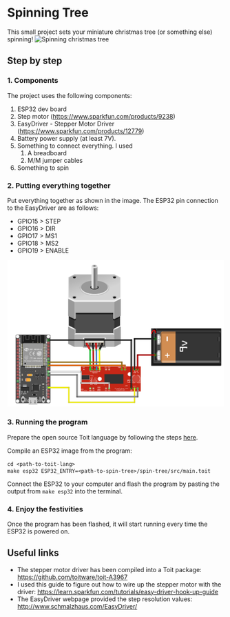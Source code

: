 # Spinning Tree
This small project sets your miniature christmas tree (or something else) spinning!
![Spinning christmas tree](media/spin_tree.gif)
## Step by step
### 1. Components
The project uses the following components:
1. ESP32 dev board
2. Step motor (https://www.sparkfun.com/products/9238)
3. EasyDriver - Stepper Motor Driver (https://www.sparkfun.com/products/12779)
4. Battery power supply (at least 7V).
5. Something to connect everything. I used
	1. A breadboard
	2. M/M jumper cables
6. Something to spin

### 2. Putting everything together

Put everything together as shown in the image. The ESP32 pin connection to the EasyDriver are as follows:
- GPIO15 > STEP
- GPIO16 > DIR
- GPIO17 > MS1
- GPIO18 > MS2
- GPIO19 > ENABLE

![Circuit schematic](media/schematic.png)

### 3. Running the program
Prepare the open source Toit language by following the steps [here](https://github.com/toitlang/toit).

Compile an ESP32 image from the program:
```
cd <path-to-toit-lang>
make esp32 ESP32_ENTRY=<path-to-spin-tree>/spin-tree/src/main.toit
```
Connect the ESP32 to your computer and flash the program by pasting the output from `make esp32` into the terminal.

### 4. Enjoy the festivities
Once the program has been flashed, it will start running every time the ESP32 is powered on.

## Useful links
- The stepper motor driver has been compiled into a Toit package: https://github.com/toitware/toit-A3967
- I used this guide to figure out how to wire up the stepper motor with the driver: https://learn.sparkfun.com/tutorials/easy-driver-hook-up-guide
- The EasyDriver webpage provided the step resolution values: http://www.schmalzhaus.com/EasyDriver/
